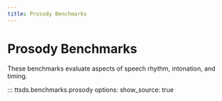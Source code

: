 ```yaml
---
title: Prosody Benchmarks
---
```


# Prosody Benchmarks

These benchmarks evaluate aspects of speech rhythm, intonation, and timing.

::: ttsds.benchmarks.prosody
    options:
      show_source: true 